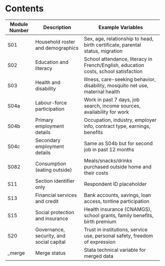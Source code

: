 


# Contents
| Module Number | Description                             | Example Variables                                                                 |
|---------------|-----------------------------------------|------------------------------------------------------------------------------------|
| S01           | Household roster and demographics       | Sex, age, relationship to head, birth certificate, parental status, migration     |
| S02           | Education and literacy                  | School attendance, literacy in French/English, education costs, school satisfaction|
| S03           | Health and disability                   | Illness, care-seeking behavior, disability, mosquito net use, maternal health     |
| S04a          | Labour-force participation              | Work in past 7 days, job search, income sources, availability for work            |
| S04b          | Primary employment details              | Occupation, industry, employer info, contract type, earnings, benefits            |
| S04c          | Secondary employment details            | Same as S04b but for second job in past 12 months                                 |
| S082          | Consumption (eating outside)            | Meals/snacks/drinks purchased outside home and their costs                        |
| S11           | Section identifier only                 | Respondent ID placeholder                                                          |
| S13           | Financial services and credit           | Bank accounts, savings, loan access, tontine participation                        |
| S15           | Social protection and insurance         | Health insurance (CNAMGS), school grants, family benefits, birth premium          |
| S20           | Governance, security, and social capital| Trust in institutions, service use, personal safety, freedom of expression         |
| _merge        | Merge status                            | Stata technical variable for merged data                                           |
